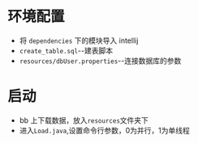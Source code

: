 # 环境配置
- 将 `dependencies` 下的模块导入 intellij
- `create_table.sql`--建表脚本
- `resources/dbUser.properties`--连接数据库的参数

# 启动
- bb 上下载数据，放入`resources`文件夹下
- 进入`Load.java`,设置命令行参数，0为并行，1为单线程
